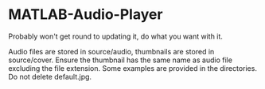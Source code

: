 # MATLAB-Audio-Player

Probably won't get round to updating it, do what you want with it.

Audio files are stored in source/audio, thumbnails are stored in source/cover.
Ensure the thumbnail has the same name as audio file excluding the file extension.
Some examples are provided in the directories.
Do not delete default.jpg.
